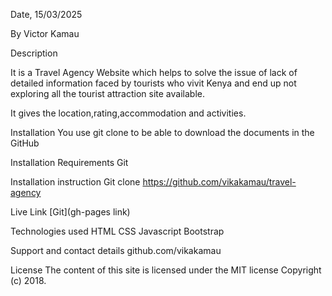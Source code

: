 
Date, 15/03/2025

By Victor Kamau

Description

It is a Travel Agency Website which helps to solve the issue of lack of detailed information faced by
tourists who vivit Kenya and end up not exploring all the tourist attraction site available.

It gives the location,rating,accommodation and activities.

Installation
You use git clone to be able to download the documents in the GitHub

Installation Requirements
Git

Installation instruction
Git clone https://github.com/vikakamau/travel-agency

Live Link
[Git](gh-pages link)

Technologies used
 HTML
 CSS
 Javascript
 Bootstrap

Support and contact details
github.com/vikakamau

License
The content of this site is licensed under the MIT license Copyright (c) 2018.